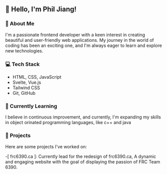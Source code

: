 ## 👋 Hello, I'm Phil Jiang!

### 🚀 About Me
I'm a passionate frontend developer with a keen interest in creating beautiful and user-friendly web applications. My journey in the world of coding has been an exciting one, and I'm always eager to learn and explore new technologies.

### 💻 Tech Stack
- HTML, CSS, JavaScript
- Svelte, Vue.js
- Tailwind CSS
- Git, GitHub

### 🌱 Currently Learning
I believe in continuous improvement, and currently, I'm expanding my skills in object orinated programming languages, like c++ and java

### 🔧 Projects
Here are some projects I've worked on:

-[ frc6390.ca ]: Currently lead for the redesign of frc6390.ca, A dynamic and engaging website with the goal of displaying the passion of FRC Team 6390. 
